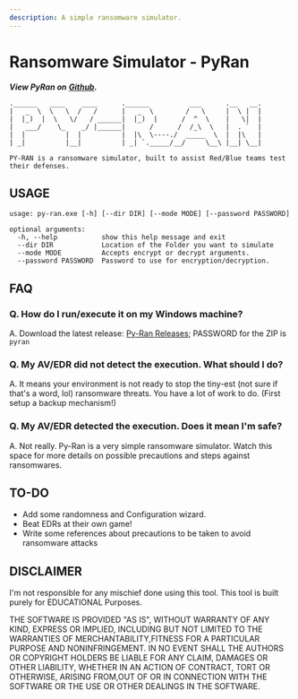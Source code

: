 ```yaml
---
description: A simple ransomware simulator.
---
```


# Ransomware Simulator - PyRan

_**View PyRan on**_ [_**Github**_](https://github.com/pbssubhash/Py-Ran/)_**.**_

```
.______   ____    ____      .______          ___      .__   __. 
|   _  \  \   \  /   /      |   _  \        /   \     |  \ |  | 
|  |_)  |  \   \/   / ______|  |_)  |      /  ^  \    |   \|  |
|   ___/    \_    _/ |______|      /      /  /_\  \   |  . `  | 
|  |          |  |          |  |\  \----./  _____  \  |  |\   | 
| _|          |__|          | _| `._____/__/     \__\ |__| \__|

PY-RAN is a ransomware simulator, built to assist Red/Blue teams test their defenses.

```

## USAGE

```
usage: py-ran.exe [-h] [--dir DIR] [--mode MODE] [--password PASSWORD]

optional arguments:
  -h, --help           show this help message and exit
  --dir DIR            Location of the Folder you want to simulate
  --mode MODE          Accepts encrypt or decrypt arguments.
  --password PASSWORD  Password to use for encryption/decryption.
```

## FAQ

### Q. How do I run/execute it on my Windows machine?

A. Download the latest release: [Py-Ran Releases](https://github.com/pbssubhash/Py-Ran/releases/download/0.1/Py-Ran\_Release\_v0.1.zip); PASSWORD for the ZIP is `pyran`

### Q. My AV/EDR did not detect the execution. What should I do?

A. It means your environment is not ready to stop the tiny-est (not sure if that's a word, lol) ransomware threats. You have a lot of work to do. (First setup a backup mechanism!)

### Q. My AV/EDR detected the execution. Does it mean I'm safe?

A. Not really. Py-Ran is a very simple ransomware simulator. Watch this space for more details on possible precautions and steps against ransomwares.

## TO-DO

* &#x20;Add some randomness and Configuration wizard.
* &#x20;Beat EDRs at their own game!
* &#x20;Write some references about precautions to be taken to avoid ransomware attacks

## DISCLAIMER

I'm not responsible for any mischief done using this tool. This tool is built purely for EDUCATIONAL Purposes.

THE SOFTWARE IS PROVIDED "AS IS", WITHOUT WARRANTY OF ANY KIND, EXPRESS OR IMPLIED, INCLUDING BUT NOT LIMITED TO THE WARRANTIES OF MERCHANTABILITY,FITNESS FOR A PARTICULAR PURPOSE AND NONINFRINGEMENT. IN NO EVENT SHALL THE AUTHORS OR COPYRIGHT HOLDERS BE LIABLE FOR ANY CLAIM, DAMAGES OR OTHER LIABILITY, WHETHER IN AN ACTION OF CONTRACT, TORT OR OTHERWISE, ARISING FROM,OUT OF OR IN CONNECTION WITH THE SOFTWARE OR THE USE OR OTHER DEALINGS IN THE SOFTWARE.
